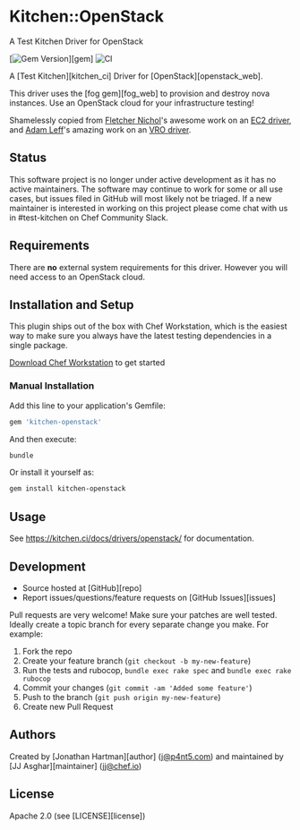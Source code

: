 # Kitchen::OpenStack

A Test Kitchen Driver for OpenStack

[![Gem Version](https://img.shields.io/gem/v/kitchen-openstack.svg)][gem]
![CI](https://github.com/test-kitchen/kitchen-openstack/workflows/CI/badge.svg)

A [Test Kitchen][kitchen_ci] Driver for [OpenStack][openstack_web].

This driver uses the [fog gem][fog_web] to provision and destroy nova instances. Use an OpenStack cloud for your infrastructure testing!

Shamelessly copied from [Fletcher Nichol](https://github.com/fnichol)'s awesome work on an [EC2 driver](https://github.com/test-kitchen/kitchen-ec2), and [Adam Leff](https://github.com/adamleff)'s amazing work on an [VRO driver](https://github.com/chef-partners/kitchen-vro).

## Status

This software project is no longer under active development as it has no active maintainers. The software may continue to work for some or all use cases, but issues filed in GitHub will most likely not be triaged. If a new maintainer is interested in working on this project please come chat with us in #test-kitchen on Chef Community Slack.

## Requirements

There are **no** external system requirements for this driver. However you will need access to an OpenStack cloud.

## Installation and Setup

This plugin ships out of the box with Chef Workstation, which is the easiest way to make sure you always have the latest testing dependencies in a single package.

[Download Chef Workstation](https://downloads.chef.io/tools/workstation) to get started

### Manual Installation

Add this line to your application's Gemfile:

```ruby
gem 'kitchen-openstack'
```

And then execute:

```bash
bundle
```

Or install it yourself as:

```bash
gem install kitchen-openstack
```

## Usage

See <https://kitchen.ci/docs/drivers/openstack/> for documentation.

## Development

* Source hosted at [GitHub][repo]
* Report issues/questions/feature requests on [GitHub Issues][issues]

Pull requests are very welcome! Make sure your patches are well tested.
Ideally create a topic branch for every separate change you make. For
example:

1. Fork the repo
2. Create your feature branch (`git checkout -b my-new-feature`)
3. Run the tests and rubocop, `bundle exec rake spec` and `bundle exec rake rubocop`
4. Commit your changes (`git commit -am 'Added some feature'`)
5. Push to the branch (`git push origin my-new-feature`)
6. Create new Pull Request

## Authors

Created by [Jonathan Hartman][author] (<j@p4nt5.com>)
and maintained by [JJ Asghar][maintainer] (<jj@chef.io>)

## License

Apache 2.0 (see [LICENSE][license])
